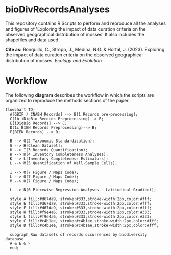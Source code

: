 # bioDivRecordsAnalyses
This repository contains R Scripts to perform and reproduce all the analyses and figures of 'Exploring the impact of data curation criteria on the observed geographical distribution of mosses'
It also includes the shapefiles and data used.

**Cite as:**
Ronquillo, C., Stropp, J., Medina, N.G. & Hortal, J. (2023). Exploring the impact of data curation criteria on the observed geographical distribution of mosses. _Ecology and Evolution_

# Workflow
The following **diagram** describes the workflow in which the scripts are organized to reproduce the methods sections of the paper.

```mermaid
flowchart TD;
  A[GBIF / CNABH Records] --> B(1 Records pre-processing);
  C(1b iDigBio Records Preprocessing)--> B;
  E[iDigBio Records] --> C;
  D(1c BIEN Records Preprocessing)--> B;
  F[BIEN Records] --> D;
  
  B --> G(2 Taxonomic Standardization);
  G --> H[Clean Dataset];
  H --> I(3 Records Quantification);
  H --> K(4 Inventory Completeness Analyses);
  K --> L[Inventory Completeness Estimators];
  L --> M(5 Quantification of Well-Sample Cells);
  
  I --> O(7 Figure / Maps Code);
  L --> O(7 Figure / Maps Code);
  M --> O(7 Figure / Maps Code);
  
  L --> N(6 Piecewise Regression Analyses - Latitudinal Gradient);
  
  style A fill:#d67da9, stroke:#333,stroke-width:2px,color:#fff;
  style E fill:#d67da9, stroke:#333,stroke-width:2px,color:#fff;
  style F fill:#d67da9, stroke:#333,stroke-width:2px,color:#fff;
  style H fill:#f9e4a6, stroke:#333,stroke-width:2px,color:#333;
  style L fill:#f9e4a6, stroke:#333,stroke-width:2px,color:#333;
  style C fill:#c4b1ee, stroke:#c4b1ee,stroke-width:2px,color:#fff;
  style D fill:#c4b1ee, stroke:#c4b1ee,stroke-width:2px,color:#fff;
    
  subgraph Raw datasets of records occurrences by biodiversity database
  A & E & F
  end;
```
